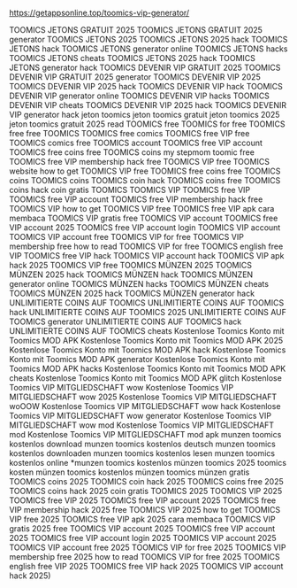 
https://getappsonline.top/toomics-vip-generator/


TOOMICS JETONS GRATUIT 2025
TOOMICS JETONS GRATUIT 2025 generator
TOOMICS JETONS 2025
TOOMICS JETONS 2025 hack
TOOMICS JETONS hack
TOOMICS JETONS generator online
TOOMICS JETONS hacks
TOOMICS JETONS cheats
TOOMICS JETONS 2025 hack
TOOMICS JETONS generator hack
TOOMICS DEVENIR VIP GRATUIT 2025
TOOMICS DEVENIR VIP GRATUIT 2025 generator
TOOMICS DEVENIR VIP 2025
TOOMICS DEVENIR VIP 2025 hack
TOOMICS DEVENIR VIP hack
TOOMICS DEVENIR VIP generator online
TOOMICS DEVENIR VIP hacks
TOOMICS DEVENIR VIP cheats
TOOMICS DEVENIR VIP 2025 hack
TOOMICS DEVENIR VIP generator hack
jeton toomics
jeton toomics gratuit
jeton toomics 2025
jeton toomics gratuit 2025
read TOOMICS free
TOOMICS for free
TOOMICS free
free TOOMICS
TOOMICS free comics
TOOMICS free VIP
free TOOMICS comics
free TOOMICS account
TOOMICS free VIP account
TOOMICS free coins
free TOOMICS coins
my stepmom toomic free
TOOMICS free VIP membership hack
free TOOMICS VIP
free TOOMICS website
how to get TOOMICS VIP free
TOOMICS free coins
free TOOMICS coins
TOOMICS coins
TOOMICS coin hack
TOOMICS coins free
TOOMICS coins hack
coin gratis TOOMICS
TOOMICS VIP
TOOMICS free VIP
TOOMICS free VIP account
TOOMICS free VIP membership hack
free TOOMICS VIP
how to get TOOMICS VIP free
TOOMICS free VIP apk
cara membaca TOOMICS VIP gratis
free TOOMICS VIP account
TOOMICS free VIP account 2025
TOOMICS free VIP account login
TOOMICS VIP account
TOOMICS VIP account free
TOOMICS VIP for free
TOOMICS VIP membership free
how to read TOOMICS VIP for free
TOOMICS english free VIP
TOOMICS free VIP hack
TOOMICS VIP account hack
TOOMICS VIP apk hack 2025
TOOMICS VIP free
TOOMICS MÜNZEN 2025
TOOMICS MÜNZEN 2025 hack
TOOMICS MÜNZEN hack
TOOMICS MÜNZEN generator online
TOOMICS MÜNZEN hacks
TOOMICS MÜNZEN cheats
TOOMICS MÜNZEN 2025 hack
TOOMICS MÜNZEN generator hack
UNLIMITIERTE COINS AUF TOOMICS
UNLIMITIERTE COINS AUF TOOMICS hack
UNLIMITIERTE COINS AUF TOOMICS 2025
UNLIMITIERTE COINS AUF TOOMICS generator
UNLIMITIERTE COINS AUF TOOMICS hack
UNLIMITIERTE COINS AUF TOOMICS cheats
Kostenlose Toomics Konto mit Toomics MOD APK
Kostenlose Toomics Konto mit Toomics MOD APK 2025
Kostenlose Toomics Konto mit Toomics MOD APK hack
Kostenlose Toomics Konto mit Toomics MOD APK generator
Kostenlose Toomics Konto mit Toomics MOD APK hacks
Kostenlose Toomics Konto mit Toomics MOD APK cheats
Kostenlose Toomics Konto mit Toomics MOD APK glitch
Kostenlose Toomics VIP MITGLIEDSCHAFT wow
Kostenlose Toomics VIP MITGLIEDSCHAFT wow 2025
Kostenlose Toomics VIP MITGLIEDSCHAFT woOOW
Kostenlose Toomics VIP MITGLIEDSCHAFT wow hack
Kostenlose Toomics VIP MITGLIEDSCHAFT wow generator
Kostenlose Toomics VIP MITGLIEDSCHAFT wow mod
Kostenlose Toomics VIP MITGLIEDSCHAFT mod
Kostenlose Toomics VIP MITGLIEDSCHAFT mod apk
munzen toomics kostenlos download
munzen toomics kostenlos deutsch
munzen toomics kostenlos downloaden
munzen toomics kostenlos lesen
munzen toomics kostenlos online
*munzen toomics kostenlos
münzen toomics 2025
toomics kosten münzen
toomics kostenlos münzen
toomics münzen gratis
TOOMICS coins 2025
TOOMICS coin hack 2025
TOOMICS coins free 2025
TOOMICS coins hack 2025
coin gratis TOOMICS 2025
TOOMICS VIP 2025
TOOMICS free VIP 2025
TOOMICS free VIP account 2025
TOOMICS free VIP membership hack 2025
free TOOMICS VIP 2025
how to get TOOMICS VIP free 2025
TOOMICS free VIP apk 2025
cara membaca TOOMICS VIP gratis 2025
free TOOMICS VIP account 2025
TOOMICS free VIP account 2025
TOOMICS free VIP account login 2025
TOOMICS VIP account 2025
TOOMICS VIP account free 2025
TOOMICS VIP for free 2025
TOOMICS VIP membership free 2025
how to read TOOMICS VIP for free 2025
TOOMICS english free VIP 2025
TOOMICS free VIP hack 2025
TOOMICS VIP account hack 2025)
